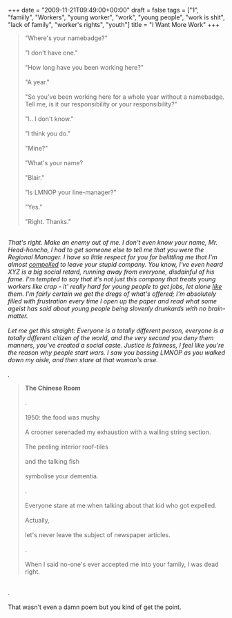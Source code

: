 +++
date = "2009-11-21T09:49:00+00:00"
draft = false
tags = ["1", "famiily", "Workers", "young worker", "work", "young people", "work is shit", "lack of family", "worker's rights", "youth"]
title = "I Want More Work"
+++
<blockquote>"Where's your namebadge?"<br/><br/>"I don't have one."<br/><br/>"How long have you been working here?"<br/><br/>"A year."<br/><br/>"So you've been working here for a whole year without a namebadge. Tell me, is it our responsibility or your responsibility?"<br/><br/>"I.. I don't know."<br/><br/>"I think you do."<br/><br/>"Mine?"<br/><br/>"What's your name?<br/><br/>"Blair."<br/><br/>"Is LMNOP your line-manager?"<br/><br/>"Yes."<br/><br/>"Right. Thanks."</blockquote><br/><em>That's right. Make an enemy out of me. I don't even know your name, Mr. Head-honcho, I had to get someone else to tell me that you were the Regional Manager. I have so little respect for you for belittling me that I'm almost <span style="text-decoration:underline;">compelled</span> to leave your stupid company. You know, I've even heard XYZ is a big social retard, running away from everyone, disdainful of his fame. I'm tempted to say that it's not just this company that treats young workers like crap - it' really hard for young people to get jobs, let alone <span style="text-decoration:underline;">like</span> them. I'm fairly certain we get the dregs of what's offered; I'm absolutely filled with frustration every time I open up the paper and read what some ageist has said about young people being slovenly drunkards with no brain-matter.</em><br/><br/><em>Let me get this straight: Everyone is a totally different person, everyone is a totally different citizen of the world, and the very second you deny them manners, you've created a social caste. Justice is fairness, I feel like you're the reason why people start wars. I saw you bossing LMNOP as you walked down my aisle, and then stare at that woman's arse.</em><br/><br/><em>.</em><br/><blockquote><strong>The Chinese Room</strong><br/><br/>.<br/><br/>1950: the food was mushy<br/><br/>A crooner serenaded my exhaustion with a wailing string section.<br/><br/>The peeling interior roof-tiles<br/><br/>and the talking fish<br/><br/>symbolise your dementia.<br/><br/>.<br/><br/>Everyone stare at me when talking about that kid who got expelled.<br/><br/>Actually,<br/><br/>let's never leave the subject of newspaper articles.<br/><br/>.<br/><br/>When I said no-one's ever accepted me into your family, I was dead right.</blockquote><br/>.<br/><br/>That wasn't even a damn poem but you kind of get the point.<div class="blogger-post-footer"><img width='1' height='1' src='https://blogger.googleusercontent.com/tracker/5693059957647979680-4233365910557823925?l=cosmiccowbell.blogspot.com' alt='' /></div>